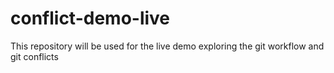 # conflict-demo-live
This repository will be used for the live demo exploring the git workflow and git conflicts
